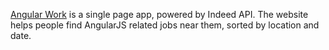 [Angular Work](http://angularwork.com) is a single page app, powered by Indeed API. The website helps people find AngularJS related jobs near them, sorted by location and date.